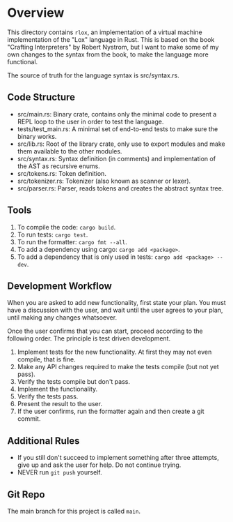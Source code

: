 # Overview

This directory contains `rlox`, an implementation of a virtual machine
implementation of the "Lox" language in Rust. This is based on the book
"Crafting Interpreters" by Robert Nystrom, but I want to make some of my own
changes to the syntax from the book, to make the language more functional.

The source of truth for the language syntax is src/syntax.rs.

## Code Structure

- src/main.rs: Binary crate, contains only the minimal code to present a
  REPL loop to the user in order to test the language.
- tests/test_main.rs: A minimal set of end-to-end tests to make sure the
  binary works.
- src/lib.rs: Root of the library crate, only use to export modules and make
  them available to the other modules.
- src/syntax.rs: Syntax definition (in comments) and implementation of the
  AST as recursive enums.
- src/tokens.rs: Token definition.
- src/tokenizer.rs: Tokenizer (also known as scanner or lexer).
- src/parser.rs: Parser, reads tokens and creates the abstract syntax tree.

## Tools

1. To compile the code: `cargo build`.
2. To run tests: `cargo test`.
3. To run the formatter: `cargo fmt --all`.
4. To add a dependency using cargo: `cargo add <package>`.
5. To add a dependency that is only used in tests: `cargo add <package> --dev`.

## Development Workflow

When you are asked to add new functionality, first state your plan. You must have a discussion with the user, and wait until the user agrees to your plan, until making any changes whatsoever.

Once the user confirms that you can start, proceed according to the following order. The principle is test driven development.

1. Implement tests for the new functionality. At first they may not even compile, that is fine.
2. Make any API changes required to make the tests compile (but not yet pass).
3. Verify the tests compile but don't pass.
4. Implement the functionality.
5. Verify the tests pass.
6. Present the result to the user.
7. If the user confirms, run the formatter again and then create a git commit.

## Additional Rules

- If you still don't succeed to implement something after three attempts, give
  up and ask the user for help. Do not continue trying.
- NEVER run `git push` yourself.

## Git Repo

The main branch for this project is called `main`.
